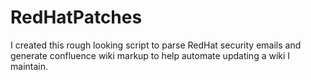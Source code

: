 RedHatPatches
=============

I created this rough looking script to parse RedHat security emails and generate confluence wiki markup to help automate updating a wiki I maintain.